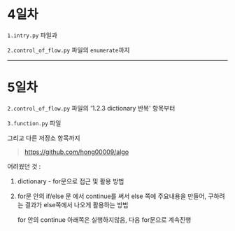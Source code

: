 # 4일차
`1.intry.py` 파일과

 `2.control_of_flow.py` 파일의 `enumerate`까지

---

# 5일차
`2.control_of_flow.py` 파일의 '1.2.3 dictionary 반복' 항목부터

`3.function.py` 파일

그리고 다른 저장소 항목까지
>https://github.com/hong00009/algo

어려웠던 것 :
1. dictionary - for문으로 접근 및 활용 방법

2. for문 안의 if/else 문 에서 continue를 써서 else 쪽에 주요내용을 만들어, 구하려는 결과가 else쪽에서 나오게 활용하는 방법

    for 안의 continue 아래쪽은 실행하지않음, 다음 for문으로 계속진행
